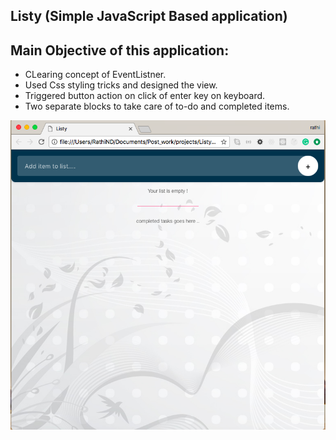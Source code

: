 ## Listy (Simple JavaScript Based application)

## Main Objective of this application:
- CLearing concept of EventListner.
- Used Css styling tricks and designed the view.
- Triggered button action on click of enter key on keyboard.
- Two separate blocks to take care of to-do and completed items.

![Screen shot of app](resources/css/screenshot.jpg)
